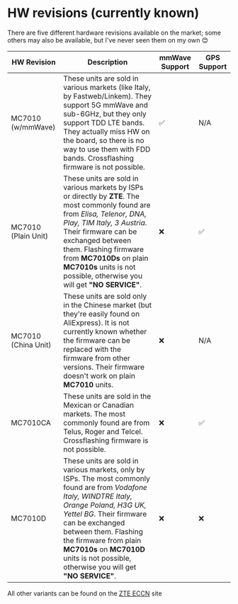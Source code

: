 # HW revisions (currently known)
There are five different hardware revisions available on the market; some others may also be available, but I've never seen them on my own 😊

| HW Revision         | Description                                                                                                                                                                                                                                                                                                               | mmWave Support | GPS Support |
|---------------------|---------------------------------------------------------------------------------------------------------------------------------------------------------------------------------------------------------------------------------------------------------------------------------------------------------------------------|----------------|----------------|
| MC7010 (w/mmWave)   | These units are sold in various markets (like Italy, by Fastweb/Linkem).  They support 5G mmWave and sub-6GHz, but they only support TDD LTE bands.  They actually miss HW on the board, so there is no way to use them with FDD bands. Crossflashing firmware is not possible.                                                         | ✅            | N/A |
| MC7010 (Plain Unit) | These units are sold in various markets by ISPs or directly by **ZTE**.  The most commonly found are from *Elisa, Telenor, DNA, Play, TIM Italy, 3 Austria*.  Their firmware can be exchanged between them.  Flashing firmware from **MC7010Ds** on plain **MC7010s** units is not possible, otherwise you will get **"NO SERVICE"**.   | ❌             | ✅ |
| MC7010 (China Unit) | These units are sold only in the Chinese market (but they're easily found on AliExpress).  It is not currently known whether the firmware can be replaced with the firmware from other versions.  Their firmware doesn't work on plain **MC7010** units.                                                                                | ❌             | N/A |
| MC7010CA            | These units are sold in the Mexican or Canadian markets.  The most commonly found are from Telus, Roger and Telcel. Crossflashing firmware is not possible.                                                                                                                                                                             | ❌             | ✅ |
| MC7010D             | These units are sold in various markets, only by ISPs.  The most commonly found are from *Vodafone Italy, WINDTRE Italy, Orange Poland, H3G UK, Yettel BG*.  Their firmware can be exchanged between them.  Flashing the firmware from plain **MC7010s** on **MC7010D** units is not possible, otherwise you will get **"NO SERVICE"**. | ❌             | ❌ |

All other variants can be found on the [ZTE ECCN](https://www.zte.com.cn/global/about/eccn.html) site
